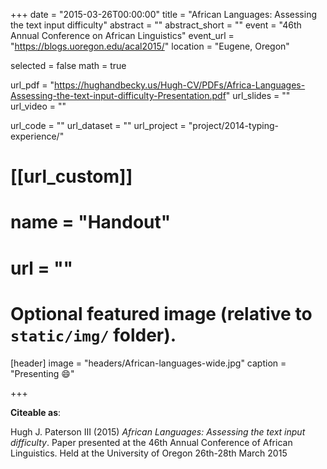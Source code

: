+++
date = "2015-03-26T00:00:00"
title = "African Languages: Assessing the text input difficulty"
abstract = ""
abstract_short = ""
event = "46th Annual Conference on African Linguistics"
event_url = "https://blogs.uoregon.edu/acal2015/"
location = "Eugene, Oregon"

selected = false
math = true

url_pdf = "https://hughandbecky.us/Hugh-CV/PDFs/Africa-Languages-Assessing-the-text-input-difficulty-Presentation.pdf"
url_slides = ""
url_video = ""

url_code = ""
url_dataset = ""
url_project = "project/2014-typing-experience/"

# [[url_custom]]
# name = "Handout"
# url = ""

# Optional featured image (relative to `static/img/` folder).
[header]
image = "headers/African-languages-wide.jpg"
caption = "Presenting :smile:"

+++

**Citeable as**:

Hugh J. Paterson III (2015) *African Languages: Assessing the text input difficulty*. Paper presented at the 46th Annual Conference of African Linguistics. Held at the University of Oregon 26th-28th March 2015
